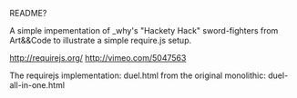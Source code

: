 README?

A simple impementation of _why's "Hackety Hack" sword-fighters from Art&&Code to illustrate a simple require.js setup.

http://requirejs.org/
http://vimeo.com/5047563

The requirejs implementation: duel.html 
from the original monolithic: duel-all-in-one.html


